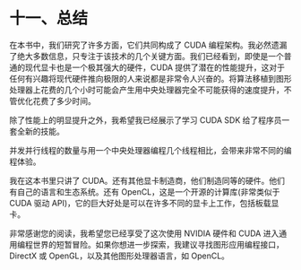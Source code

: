 # 十一、总结

在本书中，我们研究了许多方面，它们共同构成了 CUDA 编程架构。我必然遗漏了绝大多数信息，只专注于该技术的几个关键方面。我们已经看到，即使是一个普通的现代显卡也是一个极其强大的硬件，CUDA 提供了潜在的性能提升，这对于任何有兴趣将现代硬件推向极限的人来说都是非常令人兴奋的。将算法移植到图形处理器上花费的几个小时可能会产生用中央处理器完全不可能获得的速度提升，不管优化花费了多少时间。

除了性能上的明显提升之外，我希望我已经展示了学习 CUDA SDK 给了程序员一套全新的技能。

并发并行线程的数量与用一个中央处理器编程几个线程相比，会带来非常不同的编程体验。

我在这本书里只讲了 CUDA。还有其他显卡制造商，他们制造同等的硬件。他们有自己的语言和生态系统。还有 OpenCL，这是一个开源的计算库(非常类似于 CUDA 驱动 API)，它的巨大好处是可以在许多不同的显卡上工作，包括板载显卡。

非常感谢您的阅读，我希望您已经享受了这次使用 NVIDIA 硬件和 CUDA 进入通用编程世界的短暂冒险。如果你想进一步探索，我建议寻找图形应用编程接口，DirectX 或 OpenGL，以及其他图形处理器语言，如 OpenCL。